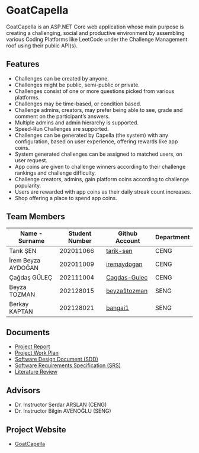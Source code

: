 # GoatCapella
GoatCapella is an ASP.NET Core web application whose main purpose is creating a challenging, social and productive environment by assembling various Coding Platforms like LeetCode under the Challenge Management roof using their public API(s).

## Features
- Challenges can be created by anyone.
- Challenges might be public, semi-public or private.
- Challenges consist of one or more questions picked from various platforms.
- Challenges may be time-based, or condition based.
- Challenge admins, creators, may prefer being able to see, grade and comment on the participant’s answers.
- Multiple admins and admin hierarchy is supported.
- Speed-Run Challenges are supported.
- Challenges can be generated by Capella (the system) with any configuration, based on user experience, offering rewards like app coins.
- System generated challenges can be assigned to matched users, on user request.
- App coins are given to challenge winners according to their challenge rankings and challenge difficulty.
- Challenge creators, admins, gain platform coins according to challenge popularity.
- Users are rewarded with app coins as their daily streak count increases.
- Shop offering a place to spend app coins. 


## Team Members
| Name - Surname | Student Number |  Github Account | Department |
| -------------- | -------------- | --------------- | ---------- |
| Tarık ŞEN          | 202011066 | [tarik-sen](https://github.com/tarik-sen)       | CENG |
| İrem Beyza AYDOĞAN | 202011009 | [iremaydogan](https://github.com/iremaydogan)   | CENG |
| Çağdaş GÜLEÇ       | 202111004 | [Cagdas-Gulec](https://github.com/Cagdas-Gulec) | CENG |
| Beyza TOZMAN       | 202128015 | [beyza1tozman](https://github.com/beyza1tozman) | SENG |
| Berkay KAPTAN      | 202128021 | [bangai1](https://github.com/bangai1)           | SENG |

## Documents 
- [Project Report](https://github.com/CankayaUniversity/ceng-407-408-2024-2025-GoatCapella/wiki/Project-Report)
- [Project Work Plan](https://github.com/CankayaUniversity/ceng-407-408-2024-2025-GoatCapella/wiki/Ceng-407-Project-Work-Plan)
- [Software Design Document (SDD)](https://github.com/CankayaUniversity/ceng-407-408-2024-2025-GoatCapella/wiki/Software-Design-Description)
- [Software Requirements Specification (SRS)](https://github.com/CankayaUniversity/ceng-407-408-2024-2025-GoatCapella/wiki/Software-Requirement-Specification)
- [Literature Review](https://github.com/CankayaUniversity/ceng-407-408-2024-2025-GoatCapella/wiki/Literature-Review)

## Advisors
- Dr. Instructor Serdar ARSLAN (CENG)
- Dr. Instructor Bilgin AVENOĞLU (SENG)

## Project Website
- [GoatCapella](https://cahoglc.wixstudio.com/goatcapella)
